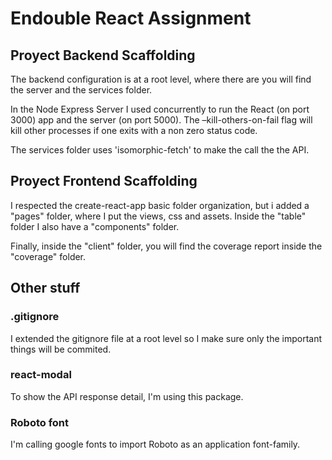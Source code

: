 # Endouble React Assignment

## Proyect Backend Scaffolding

The backend configuration is at a root level, where there are you will find the server and the services folder.

In the Node Express Server I used concurrently to run the React (on port 3000) app and the server (on port 5000). The –kill-others-on-fail flag will kill other processes if one exits with a non zero status code.

The services folder uses 'isomorphic-fetch' to make the call the the API.

## Proyect Frontend Scaffolding

I respected the create-react-app basic folder organization, but i added a "pages" folder, where I put the views, css and assets. Inside the "table" folder I also have a "components" folder.

Finally, inside the "client" folder, you will find the coverage report inside the "coverage" folder.

## Other stuff

### .gitignore

I extended the gitignore file at a root level so I make sure only the important things will be commited.

### react-modal

To show the API response detail, I'm using this package.

### Roboto font

I'm calling google fonts to import Roboto as an application font-family.
